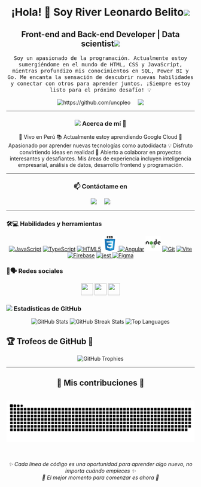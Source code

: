 <h1 align='center'>¡Hola! 👋 Soy River Leonardo Belito<img src="https://media1.tenor.com/m/91-HrkX3W5gAAAAC/jake-adventure-time.gif" width="70"></h1>

<h2 align='center'><b>Front-end and Back-end Developer | Data scientist</b><img src='https://media1.tenor.com/m/91-HrkX3W5gAAAAC/jake-adventure-time.gif' width='25'></h2>

<p align="center">
<samp>Soy un apasionado de la programación. Actualmente estoy sumergiéndome en el mundo de HTML, CSS y JavaScript, mientras profundizo mis conocimientos en SQL, Power BI y Go. Me encanta la sensación de descubrir nuevas habilidades y conectar con otros para aprender juntos. ¡Siempre estoy listo para el próximo desafío! 💡</samp>
</p>

<p align="center">
  <img src="https://komarev.com/ghpvc/?username=uncpleo" alt="https://github.com/uncpleo" align="center" />&nbsp;&nbsp;&nbsp;&nbsp;
  <a href="https://www.github.com/uncpleo" target="_blank" rel="noreferrer"><img src="https://img.shields.io/github/followers/AngelyRosario?logo=github&style=for-the-badge&color=facc15&labelColor=8a2be2" align="center" /></a>
</p>

<hr>

<h3 align='center'><img height="50" src="https://media0.giphy.com/media/v1.Y2lkPTc5MGI3NjExazBoZ2pqNzE0YnhqMWttMDJjOHE2MzVkc3hvYWExaTR4NnM0NXNqbyZlcD12MV9pbnRlcm5hbF9naWZfYnlfaWQmY3Q9cw/dUrwf15oqr6Dds6g6U/giphy.gif"/> Acerca de mí 🌟 </h3>

<p align="center">
📍 Vivo en Perú 📚 Actualmente estoy aprendiendo Google Cloud 🚀 Apasionado por aprender nuevas tecnologías como autodidacta 💡 Disfruto convirtiendo ideas en realidad 🤝 Abierto a colaborar en proyectos interesantes y desafiantes. Mis áreas de experiencia incluyen inteligencia empresarial, análisis de datos, desarrollo frontend y programación.
</p>

<hr>

<h3  align="center">📫 Contáctame en</h3>

<p align="center">
  <a target="_blank" href="https://www.linkedin.com/in/river-leonardo-belito/"><img src="https://img.shields.io/badge/-LinkedIn-0077B5?style=for-the-badge&logo=Linkedin&logoColor=white"></a>&nbsp;&nbsp;&nbsp;&nbsp;
  <a target="_blank" href="mailto:riverleonardobelito@gmail.com"><img src="https://img.shields.io/badge/-Gmail-D14836?style=for-the-badge&logo=Gmail&logoColor=white"></a>
</p>

<hr>

<h3>🛠️💻 Habilidades y herramientas</h3>

<p align="center">
  <a href="https://developer.mozilla.org/en-US/docs/Web/JavaScript" target="_blank" rel="noreferrer"><img src="https://raw.githubusercontent.com/danielcranney/readme-generator/main/public/icons/skills/javascript-colored.svg" width="36" height="36" alt="JavaScript" /></a>
  <a href="https://www.typescriptlang.org/" target="_blank" rel="noreferrer"><img src="https://raw.githubusercontent.com/danielcranney/readme-generator/main/public/icons/skills/typescript-colored.svg" width="36" height="36" alt="TypeScript" /></a>
  <a href="https://developer.mozilla.org/en-US/docs/Glossary/HTML5" target="_blank" rel="noreferrer"><img src="https://raw.githubusercontent.com/danielcranney/readme-generator/main/public/icons/skills/html5-colored.svg" width="36" height="36" alt="HTML5" /></a>
  <a href="https://www.w3schools.com/css/" target="_blank" rel="noreferrer"> <img src="https://raw.githubusercontent.com/devicons/devicon/master/icons/css3/css3-original-wordmark.svg" alt="css3" width="40" height="40"/> </a>
  <a href="https://angular.io/" target="_blank" rel="noreferrer"><img src="https://raw.githubusercontent.com/danielcranney/readme-generator/main/public/icons/skills/angularjs-colored.svg" width="36" height="36" alt="Angular" /></a>
  <a href="https://nodejs.org" target="_blank" rel="noreferrer"> <img src="https://raw.githubusercontent.com/devicons/devicon/master/icons/nodejs/nodejs-original-wordmark.svg" alt="nodejs" width="40" height="40"/></a>
  <a href="https://git-scm.com/" target="_blank" rel="noreferrer"><img src="https://raw.githubusercontent.com/danielcranney/readme-generator/main/public/icons/skills/git-colored.svg" width="36" height="36" alt="Git" /></a>
  <a href="https://vitejs.dev/" target="_blank" rel="noreferrer"><img src="https://raw.githubusercontent.com/danielcranney/readme-generator/main/public/icons/skills/vite-colored.svg" width="36" height="36" alt="Vite" /></a>
  <a href="https://firebase.google.com/" target="_blank" rel="noreferrer"><img src="https://raw.githubusercontent.com/danielcranney/readme-generator/main/public/icons/skills/firebase-colored.svg" width="36" height="36" alt="Firebase" /></a>
  <a href="https://jestjs.io" target="_blank" rel="noreferrer"> <img src="https://www.vectorlogo.zone/logos/jestjsio/jestjsio-icon.svg" alt="jest" width="40" height="40"/> </a>
  <a href="https://www.figma.com/" target="_blank" rel="noreferrer"><img src="https://raw.githubusercontent.com/danielcranney/readme-generator/main/public/icons/skills/figma-colored.svg" width="36" height="36" alt="Figma" /></a>
</p>

<h3>💬🗣️ Redes sociales</h3>

<p align="center"> 
  <a href="https://discord.com/users/RiverLeonardoBelito" target="_blank" rel="noreferrer"><img src="https://raw.githubusercontent.com/danielcranney/readme-generator/main/public/icons/socials/discord.svg" width="32" height="32" /></a>
  <a href="https://github.com/RiverLeonardoBelito" target="_blank" rel="noreferrer"><img src="https://raw.githubusercontent.com/danielcranney/readme-generator/main/public/icons/socials/github.svg" width="32" height="32" /></a>
  <a href="https://www.linkedin.com/in/river-leonardo-belito/" target="_blank" rel="noreferrer"><img src="https://raw.githubusercontent.com/danielcranney/readme-generator/main/public/icons/socials/linkedin.svg" width="32" height="32" /></a>
</p>

<h3><img src='https://github.com/Rishit-dagli/Rishit-dagli/blob/master/images/octocat-anime.gif' width='50'> Estadísticas de GitHub</h3>

<p align="center">
  <img src="https://github-readme-stats.vercel.app/api?username=uncpleo&theme=jolly&hide_border=false&include_all_commits=true&count_private=true" alt="GitHub Stats"/>
  <img src="https://github-readme-streak-stats.herokuapp.com/?user=uncpleo&theme=jolly&hide_border=false" alt="GitHub Streak Stats"/>
  <img src="https://github-readme-stats.vercel.app/api/top-langs/?username=uncpleo&theme=jolly&hide_border=false&include_all_commits=true&count_private=true&layout=compact" alt="Top Languages"/>
</p>

## 🏆 Trofeos de GitHub 🌟

<p align="center">
  <img src="https://github-profile-trophy.vercel.app/?username=RiverLeonardoBelito&theme=dracula&no-frame=false&no-bg=true&margin-w=4" alt="GitHub Trophies"/>
</p>

<hr>

<div align="center">
  <h2> 🤝 Mis contribuciones 🌟</h2>
  <br>
  <img alt="snake eating my contributions" src="https://raw.githubusercontent.com/salesp07/salesp07/output/github-contribution-grid-snake.svg" />
  <br/><br/><br/>
</div>

<p align="center">
   <i> ✨ Cada línea de código es una oportunidad para aprender algo nuevo, no importa cuándo empieces ✨</i>
   <br>
   <i> 🌱 El mejor momento para comenzar es ahora 🌱</i>
   <br>
  <time>
